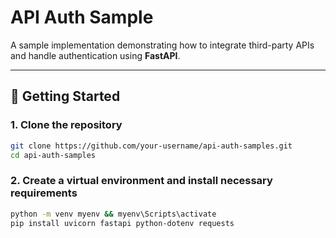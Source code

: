 # API Auth Sample

A sample implementation demonstrating how to integrate third-party APIs and handle authentication using **FastAPI**.

---

## 🚀 Getting Started

### 1. Clone the repository

```bash
git clone https://github.com/your-username/api-auth-samples.git
cd api-auth-samples
```
### 2. Create a virtual environment and install necessary requirements
```bash
python -m venv myenv && myenv\Scripts\activate
pip install uvicorn fastapi python-dotenv requests
```

